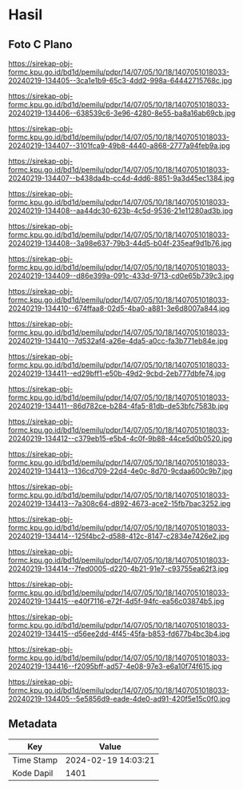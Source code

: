 # Hasil

## Foto C Plano

https://sirekap-obj-formc.kpu.go.id/bd1d/pemilu/pdpr/14/07/05/10/18/1407051018033-20240219-134405--3ca1e1b9-65c3-4dd2-998a-64442715768c.jpg

https://sirekap-obj-formc.kpu.go.id/bd1d/pemilu/pdpr/14/07/05/10/18/1407051018033-20240219-134406--638539c6-3e96-4280-8e55-ba8a16ab69cb.jpg

https://sirekap-obj-formc.kpu.go.id/bd1d/pemilu/pdpr/14/07/05/10/18/1407051018033-20240219-134407--3101fca9-49b8-4440-a868-2777a94feb9a.jpg

https://sirekap-obj-formc.kpu.go.id/bd1d/pemilu/pdpr/14/07/05/10/18/1407051018033-20240219-134407--b438da4b-cc4d-4dd6-8851-9a3d45ec1384.jpg

https://sirekap-obj-formc.kpu.go.id/bd1d/pemilu/pdpr/14/07/05/10/18/1407051018033-20240219-134408--aa44dc30-623b-4c5d-9536-21e11280ad3b.jpg

https://sirekap-obj-formc.kpu.go.id/bd1d/pemilu/pdpr/14/07/05/10/18/1407051018033-20240219-134408--3a98e637-79b3-44d5-b04f-235eaf9d1b76.jpg

https://sirekap-obj-formc.kpu.go.id/bd1d/pemilu/pdpr/14/07/05/10/18/1407051018033-20240219-134409--d86e399a-091c-433d-9713-cd0e65b739c3.jpg

https://sirekap-obj-formc.kpu.go.id/bd1d/pemilu/pdpr/14/07/05/10/18/1407051018033-20240219-134410--674ffaa8-02d5-4ba0-a881-3e6d8007a844.jpg

https://sirekap-obj-formc.kpu.go.id/bd1d/pemilu/pdpr/14/07/05/10/18/1407051018033-20240219-134410--7d532af4-a26e-4da5-a0cc-fa3b771eb84e.jpg

https://sirekap-obj-formc.kpu.go.id/bd1d/pemilu/pdpr/14/07/05/10/18/1407051018033-20240219-134411--ed29bff1-e50b-49d2-9cbd-2eb777dbfe74.jpg

https://sirekap-obj-formc.kpu.go.id/bd1d/pemilu/pdpr/14/07/05/10/18/1407051018033-20240219-134411--86d782ce-b284-4fa5-81db-de53bfc7583b.jpg

https://sirekap-obj-formc.kpu.go.id/bd1d/pemilu/pdpr/14/07/05/10/18/1407051018033-20240219-134412--c379eb15-e5b4-4c0f-9b88-44ce5d0b0520.jpg

https://sirekap-obj-formc.kpu.go.id/bd1d/pemilu/pdpr/14/07/05/10/18/1407051018033-20240219-134413--136cd709-22d4-4e0c-8d70-9cdaa600c9b7.jpg

https://sirekap-obj-formc.kpu.go.id/bd1d/pemilu/pdpr/14/07/05/10/18/1407051018033-20240219-134413--7a308c64-d892-4673-ace2-15fb7bac3252.jpg

https://sirekap-obj-formc.kpu.go.id/bd1d/pemilu/pdpr/14/07/05/10/18/1407051018033-20240219-134414--125f4bc2-d588-412c-8147-c2834e7426e2.jpg

https://sirekap-obj-formc.kpu.go.id/bd1d/pemilu/pdpr/14/07/05/10/18/1407051018033-20240219-134414--7fed0005-d220-4b21-91e7-c93755ea62f3.jpg

https://sirekap-obj-formc.kpu.go.id/bd1d/pemilu/pdpr/14/07/05/10/18/1407051018033-20240219-134415--e40f7116-e72f-4d5f-94fc-ea56c03874b5.jpg

https://sirekap-obj-formc.kpu.go.id/bd1d/pemilu/pdpr/14/07/05/10/18/1407051018033-20240219-134415--d56ee2dd-4f45-45fa-b853-fd677b4bc3b4.jpg

https://sirekap-obj-formc.kpu.go.id/bd1d/pemilu/pdpr/14/07/05/10/18/1407051018033-20240219-134416--f2095bff-ad57-4e08-97e3-e6a10f74f615.jpg

https://sirekap-obj-formc.kpu.go.id/bd1d/pemilu/pdpr/14/07/05/10/18/1407051018033-20240219-134405--5e5856d9-eade-4de0-ad91-420f5e15c0f0.jpg


## Metadata

| Key        | Value               |
| ---------- | ------------------- |
| Time Stamp | 2024-02-19 14:03:21 |
| Kode Dapil | 1401                |



